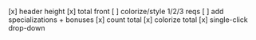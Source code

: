 [x] header height
[x] total front
[ ] colorize/style 1/2/3 reqs
[ ] add specializations + bonuses
[x] count total
[x] colorize total
[x] single-click drop-down